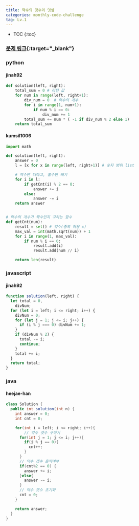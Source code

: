 ```yaml
---
title: 약수의 갯수와 덧셈
categories: monthly-code-challenge
tag: Lv.1
---
```


- TOC
  {:toc}

### [문제 링크](https://programmers.co.kr/learn/courses/30/lessons/77884){:target="\_blank"}

### python

#### jinah92

```python
def solution(left, right):
    total_sum = 0 # 리턴 값
    for num in range(left, right+1):
        div_num = 0  # 약수의 개수
        for i in range(1, num+1):
            if num % i == 0:
                div_num += 1
        total_sum += num * ( -1 if div_num % 2 else 1)
    return total_sum

```

#### kumsil1006

```python
import math

def solution(left, right):
    answer = 0
    l = [x for x in range(left, right+1)] # 숫자 범위 list

    # 짝수면 더하고, 홀수면 빼기
    for i in l:
        if getCnt(i) % 2 == 0:
            answer += i
        else:
            answer -= i
    return answer


# 약수의 개수가 짝수인지 구하는 함수
def getCnt(num):
    result = set() # 약수(중복 허용 x)
    max_val = int(math.sqrt(num)) + 1
    for i in range(1, max_val):
        if num % i == 0:
            result.add(i)
            result.add(num // i)

    return len(result)

```

### javascript

#### jinah92

```javascript
function solution(left, right) {
  let total = 0,
    divNum;
  for (let i = left; i <= right; i++) {
    divNum = 0;
    for (let j = 1; j <= i; j++) {
      if (i % j === 0) divNum += 1;
    }
    if (divNum % 2) {
      total -= i;
      continue;
    }
    total += i;
  }
  return total;
}
```

### java

#### heejae-han

```java
class Solution {
  public int solution(int n) {
    int answer = 0;
    int cnt = 0;

    for(int i = left; i <= right; i++){
        // 약수 갯수 구하기
      for(int j = 1; j <= i; j++){
        if(i % j == 0){
          cnt++;
        }
      }
      // 약수 갯수 홀짝여부
      if(cnt%2 == 0) {
        answer += i;
      }else{
        answer -= i;
      }
      // 약수 갯수 초기화
      cnt = 0;
    }

    return answer;
  }
}
```
